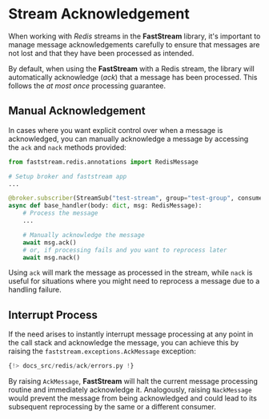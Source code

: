# Stream Acknowledgement

When working with *Redis* streams in the **FastStream** library, it's important to manage message acknowledgements carefully to ensure that messages are not lost and that they have been processed as intended.

By default, when using the **FastStream** with a Redis stream, the library will automatically acknowledge (*ack*) that a message has been processed. This follows the *at most once* processing guarantee.

## Manual Acknowledgement

In cases where you want explicit control over when a message is acknowledged, you can manually acknowledge a message by accessing the `ack` and `nack` methods provided:

```python
from faststream.redis.annotations import RedisMessage

# Setup broker and faststream app
...

@broker.subscriber(StreamSub("test-stream", group="test-group", consumer="1"))
async def base_handler(body: dict, msg: RedisMessage):
    # Process the message
    ...

    # Manually acknowledge the message
    await msg.ack()
    # or, if processing fails and you want to reprocess later
    await msg.nack()
```

Using `ack` will mark the message as processed in the stream, while `nack` is useful for situations where you might need to reprocess a message due to a handling failure.

## Interrupt Process

If the need arises to instantly interrupt message processing at any point in the call stack and acknowledge the message, you can achieve this by raising the `faststream.exceptions.AckMessage` exception:

``` python linenums="1" hl_lines="2 16"
{!> docs_src/redis/ack/errors.py !}
```

By raising `AckMessage`, **FastStream** will halt the current message processing routine and immediately acknowledge it. Analogously, raising `NackMessage` would prevent the message from being acknowledged and could lead to its subsequent reprocessing by the same or a different consumer.
